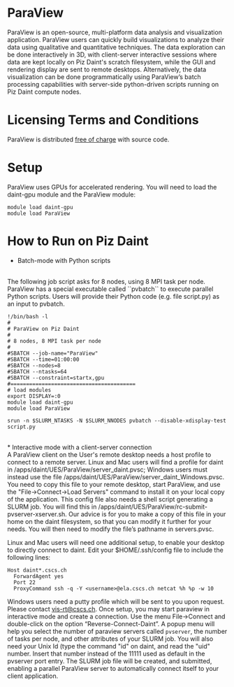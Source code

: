 # ParaView

ParaView is an open-source, multi-platform data analysis and visualization application. ParaView users can quickly build visualizations to analyze their data using qualitative and quantitative techniques. The data exploration can be done interactively in 3D, with client-server interactive sessions where data are kept locally on Piz Daint's scratch filesystem, while the GUI and rendering display are sent to remote desktops. Alternatively, the data visualization can be done programmatically using ParaView’s batch processing capabilities with server-side python-driven scripts running on Piz Daint compute nodes.

# Licensing Terms and Conditions

ParaView is distributed [free of charge](http://www.paraview.org/download) with source code.

# Setup

ParaView uses GPUs for accelerated rendering. You will need to load the daint-gpu module and the ParaView module:

```
module load daint-gpu
module load ParaView
```

# How to Run on Piz Daint

* Batch-mode with Python scripts
<br />
The following job script asks for 8 nodes, using 8 MPI task per node. ParaView has a special executable called ``pvbatch`` to execute parallel Python scripts. Users will provide their Python code (e.g. file script.py) as an input to pvbatch.
		
```
!/bin/bash -l
#
# ParaView on Piz Daint
# 
# 8 nodes, 8 MPI task per node
# 
#SBATCH --job-name="ParaView"
#SBATCH --time=01:00:00
#SBATCH --nodes=8
#SBATCH --ntasks=64
#SBATCH --constraint=startx,gpu
#========================================
# load modules
export DISPLAY=:0
module load daint-gpu
module load ParaView

srun -n $SLURM_NTASKS -N $SLURM_NNODES pvbatch --disable-xdisplay-test script.py
```
<br />
* Interactive mode with a client-server connection
<br />
A ParaView client on the User's remote desktop needs a host profile to connect to a remote server. Linux and Mac users will find a profile for daint in /apps/daint/UES/ParaView/server_daint.pvsc; Windows users must instead use the file /apps/daint/UES/ParaView/server_daint_Windows.pvsc. You need to copy this file to your remote desktop, start ParaView, and use the "File->Connect->Load Servers" command to install it on your local copy of the application.
This config file also needs a shell script generating a SLURM job. You will find this in /apps/daint/UES/ParaView/rc-submit-pvserver-xserver.sh.
Our advice is for you to make a copy of this file in your home on the daint filesystem, so that you can modify it further for your needs. You will then need to modify the file’s pathname in servers.pvsc.

Linux and Mac users will need one additional setup, to enable your desktop to directly connect to daint. Edit your $HOME/.ssh/config file to include the following lines:

    Host daint*.cscs.ch
      ForwardAgent yes
      Port 22
      ProxyCommand ssh -q -Y <username>@ela.cscs.ch netcat %h %p -w 10

Windows users need a putty profile which will be sent to you upon request. Please contact vis-rt@cscs.ch. Once setup, you may start paraview in interactive mode and create a connection. Use the menu File->Connect and double-click on the option “Reverse-Connect-Daint”.
A popup menu will help you select the number of paraview servers called `pvserver`, the number of tasks per node, and other attributes of your SLURM job. You will also need your Unix Id (type the command "id" on daint, and read the "uid" number. Insert that number instead of the 11111 used as default in the pvserver port entry. The SLURM job file will be created, and submitted, enabling a parallel ParaView server to automatically connect itself to your client application. 
<br />
